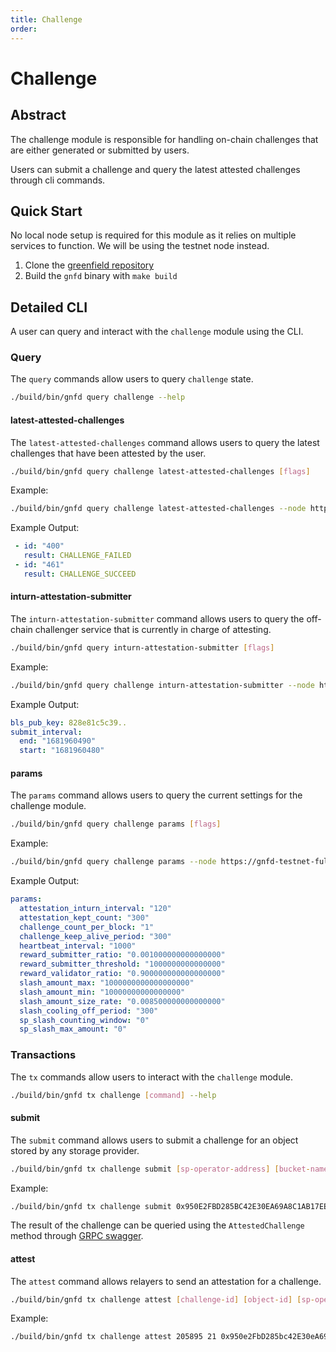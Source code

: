 ```yaml
---
title: Challenge
order:
---
```


# Challenge

## Abstract
The challenge module is responsible for handling on-chain challenges that are either generated or submitted by users.

Users can submit a challenge and query the latest attested challenges through cli commands.

## Quick Start

No local node setup is required for this module as it relies on multiple services to function. We will be using the testnet node instead.    

1. Clone the [greenfield repository](https://github.com/bnb-chain/greenfield)
2. Build the `gnfd` binary with `make build`

## Detailed CLI

A user can query and interact with the `challenge` module using the CLI.

### Query

The `query` commands allow users to query `challenge` state.

```sh
./build/bin/gnfd query challenge --help
```

#### latest-attested-challenges  

The `latest-attested-challenges` command allows users to query the latest challenges that have been attested by the user.

```sh
./build/bin/gnfd query challenge latest-attested-challenges [flags]
```

Example:

```sh
./build/bin/gnfd query challenge latest-attested-challenges --node https://gnfd-testnet-fullnode-tendermint-us.bnbchain.org:443
```

Example Output:

```yml
 - id: "400"
   result: CHALLENGE_FAILED
 - id: "461"
   result: CHALLENGE_SUCCEED
```

#### inturn-attestation-submitter

The `inturn-attestation-submitter` command allows users to query the off-chain challenger service that is currently in charge of attesting.   

```sh
./build/bin/gnfd query inturn-attestation-submitter [flags]
```

Example:

```sh
./build/bin/gnfd query challenge inturn-attestation-submitter --node https://gnfd-testnet-fullnode-tendermint-us.bnbchain.org:443
```

Example Output:

```yml
bls_pub_key: 828e81c5c39..
submit_interval:
  end: "1681960490"
  start: "1681960480"
```

#### params

The `params` command allows users to query the current settings for the challenge module.  

```sh
./build/bin/gnfd query challenge params [flags] 
```

Example:

```sh
./build/bin/gnfd query challenge params --node https://gnfd-testnet-fullnode-tendermint-us.bnbchain.org:443
```

Example Output:

```yml
params:
  attestation_inturn_interval: "120"
  attestation_kept_count: "300"
  challenge_count_per_block: "1"
  challenge_keep_alive_period: "300"
  heartbeat_interval: "1000"
  reward_submitter_ratio: "0.001000000000000000"
  reward_submitter_threshold: "1000000000000000"
  reward_validator_ratio: "0.900000000000000000"
  slash_amount_max: "1000000000000000000"
  slash_amount_min: "10000000000000000"
  slash_amount_size_rate: "0.008500000000000000"
  slash_cooling_off_period: "300"
  sp_slash_counting_window: "0"
  sp_slash_max_amount: "0"
```

### Transactions

The `tx` commands allow users to interact with the `challenge` module.

```sh
./build/bin/gnfd tx challenge [command] --help
```

#### submit

The `submit` command allows users to submit a challenge for an object stored by any storage provider.

```sh
./build/bin/gnfd tx challenge submit [sp-operator-address] [bucket-name] [object-name] [random-index] [segment-index] [flags]
```

Example:

```sh
./build/bin/gnfd tx challenge submit 0x950E2FBD285BC42E30EA69A8C1AB17EEDC70C447 ch69bd3t tq true 0 --keyring-backend test --node https://gnfd-testnet-fullnode-tendermint-us.bnbchain.org:443 -b block --from validator0
```

The result of the challenge can be queried using the `AttestedChallenge` method through [GRPC swagger](https://gnfd-testnet-fullnode-tendermint-us.bnbchain.org/openapi).

#### attest

The `attest` command allows relayers to send an attestation for a challenge.

```sh
./build/bin/gnfd tx challenge attest [challenge-id] [object-id] [sp-operator-address] [vote-result] [challenger-address] [vote-validator-set] [vote-agg-signature] [flags]
```

Example:

```sh
./build/bin/gnfd tx challenge attest 205895 21 0x950e2FbD285bc42E30eA69A8C1Ab17eEDC70C447 1 ""  1,0,0,0 a955a414bf982f5a67883c97cbec88ab06dfcdce255ee36e927c4c4fd416f74d39a2c812a3ffb8bac37c2269a589973810799fefe1d5ea8ecd6a4158165b85bd6f24339320eb1c85aa5f4e908c97a966865962928272474d11092031f48c9e7c --keyring-backend test --node https://gnfd-testnet-fullnode-tendermint-us.bnbchain.org:443 -b block --from validator0
```
